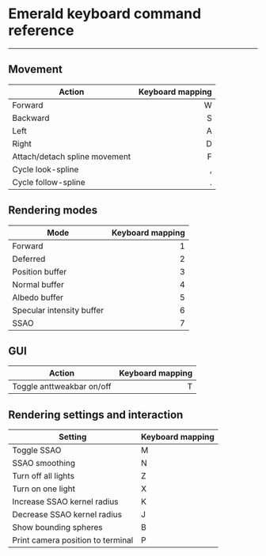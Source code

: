 # Emerald keyboard command reference
------------

## Movement 

| Action  | Keyboard mapping |
| ------- | ---------------: |
| Forward | W |
| Backward | S |
| Left | A |
| Right | D |
| Attach/detach spline movement | F |
| Cycle look-spline | , |
| Cycle follow-spline | . |


## Rendering modes

| Mode    | Keyboard mapping |
| ------- | ---------------: |
| Forward | 1 |
| Deferred | 2 |
| Position buffer | 3 |
| Normal buffer | 4 |
| Albedo buffer | 5 |
| Specular intensity buffer | 6 |
| SSAO | 7 |

## GUI

| Action  | Keyboard mapping |
| ------- | ---------------: |
| Toggle anttweakbar on/off | T |

## Rendering settings and interaction

| Setting | Keyboard mapping |
| ------- | ---------------- |
| Toggle SSAO | M |
| SSAO smoothing | N |
| Turn off all lights | Z |
| Turn on one light | X |
| Increase SSAO kernel radius | K |
| Decrease SSAO kernel radius | J |
| Show bounding spheres | B |
| Print camera position to terminal | P |

